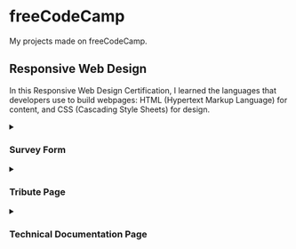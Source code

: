 # freeCodeCamp

My projects made on freeCodeCamp.

## Responsive Web Design

In this Responsive Web Design Certification, I learned the languages that developers use to build webpages: HTML (Hypertext Markup Language) for content, and CSS (Cascading Style Sheets) for design.

<details>
  <summary>
    <h3>Survey Form</h3>
  </summary>
  <p>
  I created a survey form to collect data from users.

  You can see this project by [clicking here](responsive_web_design/survey_form)
  </p>
</details>
<details>
  <summary>
    <h3>Tribute Page</h3>
  </summary>
  <p>
  I created a tribute page to Dr. Norman Borlaug.

  You can see this project by [clicking here](responsive_web_design/tribute_page)
  </p>
</details>
<details>
  <summary>
    <h3>Technical Documentation Page</h3>
  </summary>
  <p>
  I created a technical documentation page to serve as an instruction or reference for JavaScript.

  You can see this project by [clicking here](responsive_web_design/technical_documentation_page)
  </p>
</details>
